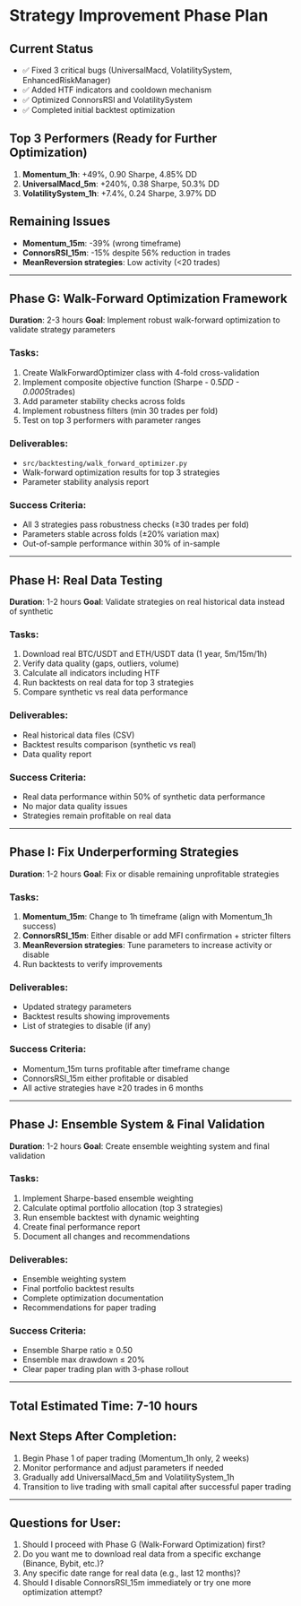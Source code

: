# Strategy Improvement Phase Plan

## Current Status
- ✅ Fixed 3 critical bugs (UniversalMacd, VolatilitySystem, EnhancedRiskManager)
- ✅ Added HTF indicators and cooldown mechanism
- ✅ Optimized ConnorsRSI and VolatilitySystem
- ✅ Completed initial backtest optimization

## Top 3 Performers (Ready for Further Optimization)
1. **Momentum_1h**: +49%, 0.90 Sharpe, 4.85% DD
2. **UniversalMacd_5m**: +240%, 0.38 Sharpe, 50.3% DD
3. **VolatilitySystem_1h**: +7.4%, 0.24 Sharpe, 3.97% DD

## Remaining Issues
- **Momentum_15m**: -39% (wrong timeframe)
- **ConnorsRSI_15m**: -15% despite 56% reduction in trades
- **MeanReversion strategies**: Low activity (<20 trades)

---

## Phase G: Walk-Forward Optimization Framework
**Duration**: 2-3 hours
**Goal**: Implement robust walk-forward optimization to validate strategy parameters

### Tasks:
1. Create WalkForwardOptimizer class with 4-fold cross-validation
2. Implement composite objective function (Sharpe - 0.5*DD - 0.0005*trades)
3. Add parameter stability checks across folds
4. Implement robustness filters (min 30 trades per fold)
5. Test on top 3 performers with parameter ranges

### Deliverables:
- `src/backtesting/walk_forward_optimizer.py`
- Walk-forward optimization results for top 3 strategies
- Parameter stability analysis report

### Success Criteria:
- All 3 strategies pass robustness checks (≥30 trades per fold)
- Parameters stable across folds (±20% variation max)
- Out-of-sample performance within 30% of in-sample

---

## Phase H: Real Data Testing
**Duration**: 1-2 hours
**Goal**: Validate strategies on real historical data instead of synthetic

### Tasks:
1. Download real BTC/USDT and ETH/USDT data (1 year, 5m/15m/1h)
2. Verify data quality (gaps, outliers, volume)
3. Calculate all indicators including HTF
4. Run backtests on real data for top 3 strategies
5. Compare synthetic vs real data performance

### Deliverables:
- Real historical data files (CSV)
- Backtest results comparison (synthetic vs real)
- Data quality report

### Success Criteria:
- Real data performance within 50% of synthetic data performance
- No major data quality issues
- Strategies remain profitable on real data

---

## Phase I: Fix Underperforming Strategies
**Duration**: 1-2 hours
**Goal**: Fix or disable remaining unprofitable strategies

### Tasks:
1. **Momentum_15m**: Change to 1h timeframe (align with Momentum_1h success)
2. **ConnorsRSI_15m**: Either disable or add MFI confirmation + stricter filters
3. **MeanReversion strategies**: Tune parameters to increase activity or disable
4. Run backtests to verify improvements

### Deliverables:
- Updated strategy parameters
- Backtest results showing improvements
- List of strategies to disable (if any)

### Success Criteria:
- Momentum_15m turns profitable after timeframe change
- ConnorsRSI_15m either profitable or disabled
- All active strategies have ≥20 trades in 6 months

---

## Phase J: Ensemble System & Final Validation
**Duration**: 1-2 hours
**Goal**: Create ensemble weighting system and final validation

### Tasks:
1. Implement Sharpe-based ensemble weighting
2. Calculate optimal portfolio allocation (top 3 strategies)
3. Run ensemble backtest with dynamic weighting
4. Create final performance report
5. Document all changes and recommendations

### Deliverables:
- Ensemble weighting system
- Final portfolio backtest results
- Complete optimization documentation
- Recommendations for paper trading

### Success Criteria:
- Ensemble Sharpe ratio ≥ 0.50
- Ensemble max drawdown ≤ 20%
- Clear paper trading plan with 3-phase rollout

---

## Total Estimated Time: 7-10 hours

## Next Steps After Completion:
1. Begin Phase 1 of paper trading (Momentum_1h only, 2 weeks)
2. Monitor performance and adjust parameters if needed
3. Gradually add UniversalMacd_5m and VolatilitySystem_1h
4. Transition to live trading with small capital after successful paper trading

---

## Questions for User:
1. Should I proceed with Phase G (Walk-Forward Optimization) first?
2. Do you want me to download real data from a specific exchange (Binance, Bybit, etc.)?
3. Any specific date range for real data (e.g., last 12 months)?
4. Should I disable ConnorsRSI_15m immediately or try one more optimization attempt?
